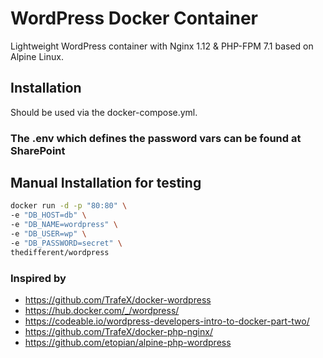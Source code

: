 # [](#header-1)WordPress Docker Container

Lightweight WordPress container with Nginx 1.12 & PHP-FPM 7.1 based on Alpine Linux.

## [](#header-2)Installation

Should be used via the docker-compose.yml.

### [](#important-info) The .env which defines the password vars can be found at SharePoint

## [](#header-3)Manual Installation for testing

```bash
docker run -d -p "80:80" \
-e "DB_HOST=db" \
-e "DB_NAME=wordpress" \
-e "DB_USER=wp" \
-e "DB_PASSWORD=secret" \
thedifferent/wordpress
```

### [](#header-4)Inspired by

* https://github.com/TrafeX/docker-wordpress
* https://hub.docker.com/_/wordpress/
* https://codeable.io/wordpress-developers-intro-to-docker-part-two/
* https://github.com/TrafeX/docker-php-nginx/
* https://github.com/etopian/alpine-php-wordpress
